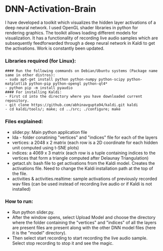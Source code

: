 # DNN-Activation-Brain

I have developed a toolkit which visualizes the hidden layer activations of a deep neural network. I used OpenGL shader libraries in python for rendering graphics. The toolkit allows loading different models for visualization. It has a functionality of recording live audio samples which are subsequently feedforwarded through a deep neural network in Kaldi to get the activations.
Work is constantly been updated.

### Libraries required (for Linux):
	#### Run the following commands on Debian/Ubuntu systems (Package name same in other distros):
	- sudo apt-get install python python-numpy python-scipy python-matplotlib python-pip python-opengl python-qt4*
	- python pip -m install pyaudio
	#### For installing Kaldi:
	- First cd into the directory where you have downloaded current repository.
	- git clone https://github.com/abhinavgupta94/kaldi.git kaldi
	- cd kaldi/tools/; make; cd ../src; ./configure; make


### Files explained:
- slider.py: Main python application file
- lda - folder conatining "vertices" and "indices" file for each of the layers
- vertices: a 2048 x 2 matrix (each row is a 2D coordinate for each hidden unit computed using t-SNE plots)
- indices: a 4069 x 3 matrix (each row is a tuple containing indices to the vertices that form a triangle computed after Delaunay Triangulation)
- getact.sh: bash file to get activations from the Kaldi model. Creates the activations file. Need to change the Kaldi installation path at the top of the file.
- activities & activities.realtime: sample activations of previously recorded wav files (can be used instead of recording live audio or if Kaldi is not installed)

### How to run:
- Run python slider.py.
- After the window opens, select Upload Model and choose the directory where the folder containing the "vertices" and "indices" of all the layers are present files are present along with the other DNN model files (here it is the "model" directory). 
- Then select start recording to start recording the live audio sample. Select stop recording to stop it and see the magic.
